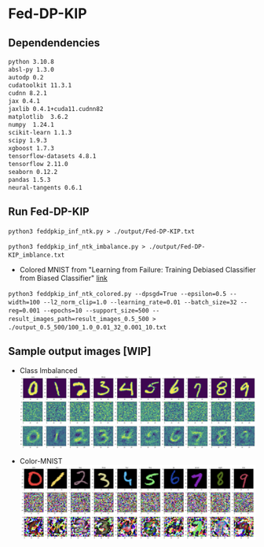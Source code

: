 # Fed-DP-KIP

## Dependendencies

    python 3.10.8
    absl-py 1.3.0  
    autodp 0.2
    cudatoolkit 11.3.1
    cudnn 8.2.1
    jax 0.4.1 
    jaxlib 0.4.1+cuda11.cudnn82
    matplotlib  3.6.2
    numpy  1.24.1
    scikit-learn 1.1.3 
    scipy 1.9.3 
    xgboost 1.7.3 
    tensorflow-datasets 4.8.1
    tensorflow 2.11.0
    seaborn 0.12.2
    pandas 1.5.3
    neural-tangents 0.6.1
    
  
## Run Fed-DP-KIP

`python3 feddpkip_inf_ntk.py > ./output/Fed-DP-KIP.txt`

`python3 feddpkip_inf_ntk_imbalance.py > ./output/Fed-DP-KIP_imblance.txt`

* Colored MNIST from "Learning from Failure: Training Debiased Classifier from Biased Classifier" [link](https://github.com/alinlab/LfF)

`python3 feddpkip_inf_ntk_colored.py --dpsgd=True --epsilon=0.5 --width=100 --l2_norm_clip=1.0 --learning_rate=0.01 --batch_size=32 --reg=0.001 --epochs=10 --support_size=500 --result_images_path=result_images_0.5_500 > ./output_0.5_500/100_1.0_0.01_32_0.001_10.txt`

## Sample output images [WIP]

* Class Imbalanced
![image](./sample_images/img_1.png)

* Color-MNIST
![image](./sample_images/img_2.png)
